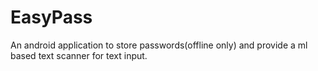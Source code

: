 # EasyPass
An android application to store passwords(offline only) and provide a ml based text scanner for text input.
